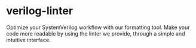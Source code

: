 # verilog-linter
Optimize your SystemVerilog workflow with our formatting tool. Make your code more readable by using the linter we provide, through a simple and intuitive interface.
